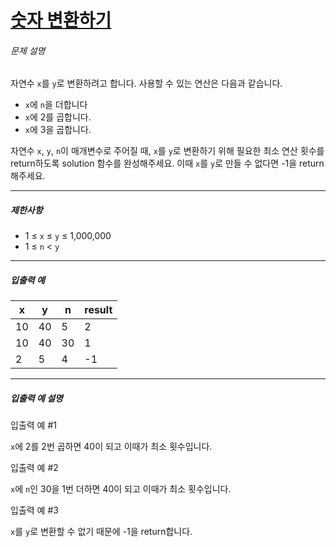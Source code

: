# [숫자 변환하기](https://school.programmers.co.kr/learn/courses/30/lessons/154538)


###### 문제 설명


자연수 `x`를 `y`로 변환하려고 합니다. 사용할 수 있는 연산은 다음과 같습니다.


* `x`에 `n`을 더합니다
* `x`에 2를 곱합니다.
* `x`에 3을 곱합니다.


자연수 `x`, `y`, `n`이 매개변수로 주어질 때, `x`를 `y`로 변환하기 위해 필요한 최소 연산 횟수를 return하도록 solution 함수를 완성해주세요. 이때 `x`를 `y`로 만들 수 없다면 \-1을 return 해주세요.




---


##### 제한사항


* 1 ≤ `x` ≤ `y` ≤ 1,000,000
* 1 ≤ `n` \< `y`




---


##### 입출력 예




| x | y | n | result |
| --- | --- | --- | --- |
| 10 | 40 | 5 | 2 |
| 10 | 40 | 30 | 1 |
| 2 | 5 | 4 | \-1 |




---


##### 입출력 예 설명


입출력 예 \#1  

`x`에 2를 2번 곱하면 40이 되고 이때가 최소 횟수입니다.


입출력 예 \#2  

`x`에 `n`인 30을 1번 더하면 40이 되고 이때가 최소 횟수입니다.


입출력 예 \#3  

`x`를 `y`로 변환할 수 없기 때문에 \-1을 return합니다.



